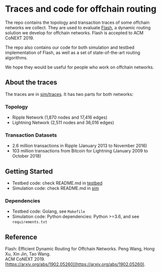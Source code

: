 # Traces and code for offchain routing

The repo contains the topology and transaction traces of some offchain networks we collect. They are used to evaluate [Flash](https://arxiv.org/abs/1902.05260), a dynamic routing solution we develop for offchain networks. Flash is accepted to ACM CoNEXT 2019.

The repo also contains our code for both simulation and testbed implementation of Flash, as well as a set of state-of-the-art routing algorithms.

We hope they would be useful for people who work on offchain networks.

## About the traces

The traces are in [sim/traces](sim/traces). It has two parts for both networks:

### Topology
* Ripple Network (1,870 nodes and 17,416 edges) 
* Lightning Network (2,511 nodes and 36,016 edges)

### Transaction Datasets
* 2.6 million transactions in Ripple (January 2013 to November 2016)
* 103 million transactions from Bitcoin for Lightning (January 2009 to October 2018)

## Getting Started 

* Testbed code: check README.md in [testbed](testbed)
* Simulation code: check README.md in [sim](sim)

### Dependencies

* Testbed code: Golang, see `Makefile`
* Simulation code: Python dependencies: Python >=3.6, and see `requirements.txt`

## Reference

Flash: Efficient Dynamic Routing for Offchain Networks. Peng Wang, Hong Xu, Xin Jin, Tao Wang.  
ACM CoNEXT 2019.  
[https://arxiv.org/abs/1902.05260](https://arxiv.org/abs/1902.05260).

